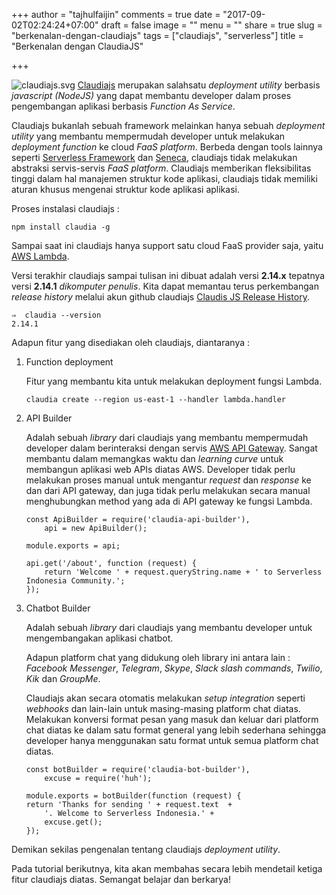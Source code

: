 +++
author = "tajhulfaijin"
comments = true
date = "2017-09-02T02:24:24+07:00"
draft = false
image = ""
menu = ""
share = true
slug = "berkenalan-dengan-claudiajs"
tags = ["claudiajs", "serverless"]
title = "Berkenalan dengan ClaudiaJS"

+++

![ claudiajs.svg ](/images/berkenalan-dengan-claudiajs/claudiajs.svg "Claudisjs")
[Claudiajs](https://claudiajs.com "Claudia Js") merupakan salahsatu *deployment utility* berbasis *javascript (NodeJS)* yang dapat membantu developer dalam proses pengembangan aplikasi berbasis *Function As Service*. 

Claudiajs bukanlah sebuah framework melainkan hanya sebuah *deployment utility* yang membantu mempermudah developer untuk melakukan *deployment function* ke cloud *FaaS platform*. Berbeda dengan tools lainnya seperti [Serverless Framework](https://github.com/serverless/serverless) dan [Seneca](http://senecajs.org/), claudiajs tidak melakukan abstraksi servis-servis *FaaS platform*. Claudiajs memberikan fleksibilitas tinggi dalam hal manajemen struktur kode aplikasi, claudiajs tidak memiliki aturan khusus mengenai struktur kode aplikasi aplikasi.

Proses instalasi claudiajs :
```
npm install claudia -g
```

Sampai saat ini claudiajs hanya support satu cloud FaaS provider saja, yaitu [AWS Lambda](https://aws.amazon.com/lambda/).

Versi terakhir claudiajs sampai tulisan ini dibuat adalah versi **2.14.x** tepatnya versi **2.14.1** *dikomputer penulis*. Kita dapat memantau terus perkembangan *release history* melalui akun github claudiajs [Claudis JS Release History](https://github.com/claudiajs/claudia/blob/master/RELEASES.md).

```
⇒  claudia --version
2.14.1
```

Adapun fitur yang disediakan oleh claudiajs, diantaranya :

1. Function deployment

    Fitur yang membantu kita untuk melakukan deployment fungsi Lambda.
    ```
    claudia create --region us-east-1 --handler lambda.handler
    ```

2. API Builder

    Adalah sebuah *library* dari claudiajs yang membantu mempermudah developer dalam berinteraksi dengan servis [AWS API Gateway](https://aws.amazon.com/api-gateway/). Sangat membantu dalam memangkas waktu dan *learning curve* untuk membangun aplikasi web APIs diatas AWS. Developer tidak perlu melakukan proses manual untuk mengantur *request* dan *response*  ke dan dari API gateway, dan juga tidak perlu melakukan secara manual menghubungkan method yang ada di API gateway ke fungsi Lambda.

    ```
    const ApiBuilder = require('claudia-api-builder'),
        api = new ApiBuilder();

    module.exports = api;

    api.get('/about', function (request) {
        return 'Welcome ' + request.queryString.name + ' to Serverless Indonesia Community.';
    });
    ```

3. Chatbot Builder 

    Adalah sebuah *library* dari claudiajs yang membantu developer untuk mengembangakan aplikasi chatbot. 
    
    Adapun platform chat yang didukung oleh library ini antara lain : *Facebook Messenger*, *Telegram*, *Skype*, *Slack slash commands*, *Twilio*, *Kik* dan *GroupMe*.

    Claudiajs akan secara otomatis melakukan *setup integration* seperti *webhooks* dan lain-lain untuk masing-masing platform chat diatas. Melakukan konversi format pesan yang masuk dan keluar dari platform chat diatas ke dalam satu format general yang lebih sederhana sehingga developer hanya menggunakan satu format untuk semua platform chat diatas.

    ```
    const botBuilder = require('claudia-bot-builder'),
        excuse = require('huh');

    module.exports = botBuilder(function (request) {
    return 'Thanks for sending ' + request.text  + 
        '. Welcome to Serverless Indonesia.' + 
        excuse.get();
    });
    ```

Demikan sekilas pengenalan tentang claudiajs *deployment utility*.

Pada tutorial berikutnya, kita akan membahas secara lebih mendetail ketiga fitur claudiajs diatas. Semangat belajar dan berkarya!